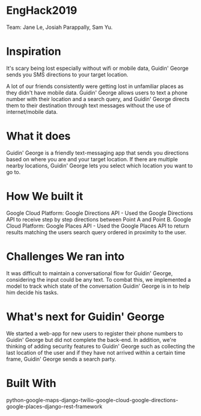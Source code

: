 # EngHack2019
Team: Jane Le, Josiah Parappally, Sam Yu. 

# Inspiration
It's scary being lost especially without wifi or mobile data, Guidin' George sends you SMS directions to your target location.

A lot of our friends consistently were getting lost in unfamiliar places as they didn't have mobile data. Guidin' George allows users to text a phone number with their location and a search query, and Guidin' George directs them to their destination through text messages without the use of internet/mobile data.

# What it does
Guidin' George is a friendly text-messaging app that sends you directions based on where you are and your target location. If there are multiple nearby locations, Guidin' George lets you select which location you want to go to.

# How We built it
Google Cloud Platform: Google Directions API - Used the Google Directions API to receive step by step directions between Point A and Point B. Google Cloud Platform: Google Places API - Used the Google Places API to return results matching the users search query ordered in proximity to the user.

# Challenges We ran into
It was difficult to maintain a conversational flow for Guidin' George, considering the input could be any text. To combat this, we implemented a model to track which state of the conversation Guidin' George is in to help him decide his tasks.

# What's next for Guidin' George
We started a web-app for new users to register their phone numbers to Guidin' George but did not complete the back-end. In addition, we're thinking of adding security features to Guidin' George such as collecting the last location of the user and if they have not arrived within a certain time frame, Guidin' George sends a search party.

# Built With
python-google-maps-django-twilio-google-cloud-google-directions-google-places-django-rest-framework
